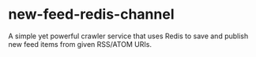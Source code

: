 new-feed-redis-channel
======================

A simple yet powerful crawler service that uses Redis to save and publish new feed items from given RSS/ATOM URIs.
